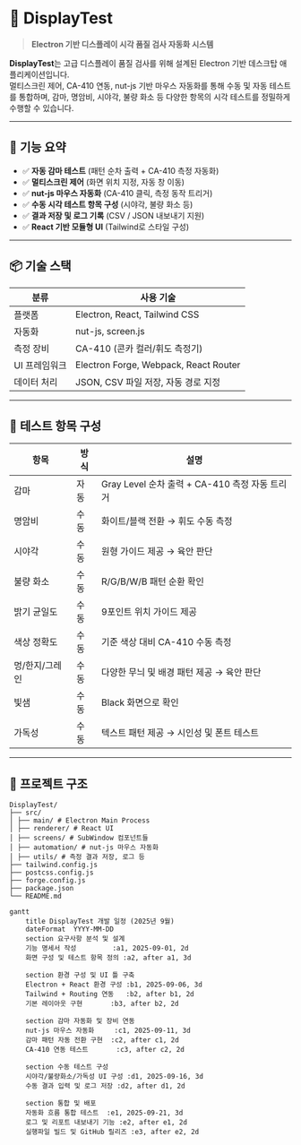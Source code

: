# 🎯 DisplayTest

> **Electron 기반 디스플레이 시각 품질 검사 자동화 시스템**

**DisplayTest**는 고급 디스플레이 품질 검사를 위해 설계된 Electron 기반 데스크탑 애플리케이션입니다.  
멀티스크린 제어, CA-410 연동, nut-js 기반 마우스 자동화를 통해 수동 및 자동 테스트를 통합하며, 감마, 명암비, 시야각, 불량 화소 등 다양한 항목의 시각 테스트를 정밀하게 수행할 수 있습니다.

---

## 📸 기능 요약

- ✅ **자동 감마 테스트** (패턴 순차 출력 + CA-410 측정 자동화)
- ✅ **멀티스크린 제어** (화면 위치 지정, 자동 창 이동)
- ✅ **nut-js 마우스 자동화** (CA-410 클릭, 측정 동작 트리거)
- ✅ **수동 시각 테스트 항목 구성** (시야각, 불량 화소 등)
- ✅ **결과 저장 및 로그 기록** (CSV / JSON 내보내기 지원)
- ✅ **React 기반 모듈형 UI** (Tailwind로 스타일 구성)

---

## 📦 기술 스택

| 분류       | 사용 기술                                  |
|------------|---------------------------------------------|
| 플랫폼     | Electron, React, Tailwind CSS               |
| 자동화     | nut-js, screen.js                           |
| 측정 장비  | CA-410 (콘카 컬러/휘도 측정기)              |
| UI 프레임워크 | Electron Forge, Webpack, React Router     |
| 데이터 처리 | JSON, CSV 파일 저장, 자동 경로 지정         |

---

## 🧪 테스트 항목 구성

| 항목         | 방식     | 설명                                                  |
|--------------|----------|-------------------------------------------------------|
| 감마         | 자동     | Gray Level 순차 출력 + CA-410 측정 자동 트리거        |
| 명암비       | 수동     | 화이트/블랙 전환 → 휘도 수동 측정                     |
| 시야각       | 수동     | 원형 가이드 제공 → 육안 판단                         |
| 불량 화소    | 수동     | R/G/B/W/B 패턴 순환 확인                             |
| 밝기 균일도  | 수동     | 9포인트 위치 가이드 제공                             |
| 색상 정확도  | 수동     | 기준 색상 대비 CA-410 수동 측정                      |
| 멍/한지/그레인 | 수동   | 다양한 무늬 및 배경 패턴 제공 → 육안 판단            |
| 빛샘         | 수동     | Black 화면으로 확인                                  |
| 가독성       | 수동     | 텍스트 패턴 제공 → 시인성 및 폰트 테스트             |

---

## 📁 프로젝트 구조
```code
DisplayTest/
├── src/
│ ├── main/ # Electron Main Process
│ ├── renderer/ # React UI
│ ├── screens/ # SubWindow 컴포넌트들
│ ├── automation/ # nut-js 마우스 자동화
│ ├── utils/ # 측정 결과 저장, 로그 등
├── tailwind.config.js
├── postcss.config.js
├── forge.config.js
├── package.json
└── README.md
```

```mermaid
gantt
    title DisplayTest 개발 일정 (2025년 9월)
    dateFormat  YYYY-MM-DD
    section 요구사항 분석 및 설계
    기능 명세서 작성         :a1, 2025-09-01, 2d
    화면 구성 및 테스트 항목 정의 :a2, after a1, 3d

    section 환경 구성 및 UI 틀 구축
    Electron + React 환경 구성 :b1, 2025-09-06, 3d
    Tailwind + Routing 연동   :b2, after b1, 2d
    기본 레이아웃 구현       :b3, after b2, 2d

    section 감마 자동화 및 장비 연동
    nut-js 마우스 자동화     :c1, 2025-09-11, 3d
    감마 패턴 자동 전환 구현  :c2, after c1, 2d
    CA-410 연동 테스트       :c3, after c2, 2d

    section 수동 테스트 구성
    시야각/불량화소/가독성 UI 구성 :d1, 2025-09-16, 3d
    수동 결과 입력 및 로그 저장 :d2, after d1, 2d

    section 통합 및 배포
    자동화 흐름 통합 테스트  :e1, 2025-09-21, 3d
    로그 및 리포트 내보내기 기능 :e2, after e1, 2d
    실행파일 빌드 및 GitHub 릴리즈 :e3, after e2, 2d
```

